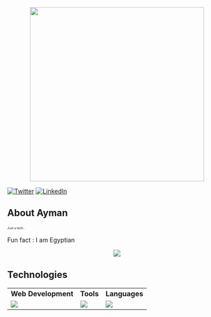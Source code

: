 <div style="text-align: center;"> 
  <img width="400" src="https://readme-typing-svg.herokuapp.com?font=JetBrains+Mono&weight=600&size=30&duration=3000&color=A1C4FF&width=535&lines=Hi%2C+I'm+Ayman+%F0%9F%91%8B;Just+a+tech..;Let's+Connect!"/>
</div>

[![Twitter](https://skillicons.dev/icons?i=twitter)](https://x.com/a_soliman1783)
[![LinkedIn](https://skillicons.dev/icons?i=linkedin)](https://www.linkedin.com/in/ayman-soliman-a602aa232)

## About Ayman
<p style="font-size:7px;">
Just a tech..
</p>
<p>Fun fact : I am Egyptian </p>
<p align="center"><img src= 'https://capsule-render.vercel.app/api?type=rect&color=gradient&height=2.5'/></p>

## Technologies
 
<table>

<tr>
	<td><strong>Web Development</strong></td>
	<td><strong>Tools</strong></td>
	<td><strong>Languages</strong></td>
</tr>
<tr>
	<td><img src="https://skillicons.dev/icons?i=html,css,bootstrap,js"></td>
	<td><img src="https://skillicons.dev/icons?i=git,vscode,idea,github&theme=dark"></td>
	<td><img src="https://skillicons.dev/icons?i=java&theme=dark"></td>
</tr>
</table>
